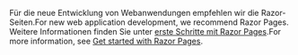 <span data-ttu-id="ed0be-101">Für die neue Entwicklung von Webanwendungen empfehlen wir die Razor-Seiten.</span><span class="sxs-lookup"><span data-stu-id="ed0be-101">For new web application development, we recommend Razor Pages.</span></span> <span data-ttu-id="ed0be-102">Weitere Informationen finden Sie unter [erste Schritte mit Razor Pages](/aspnet/core/tutorials/razor-pages/razor-pages-start).</span><span class="sxs-lookup"><span data-stu-id="ed0be-102">For more information, see [Get started with Razor Pages](/aspnet/core/tutorials/razor-pages/razor-pages-start).</span></span>